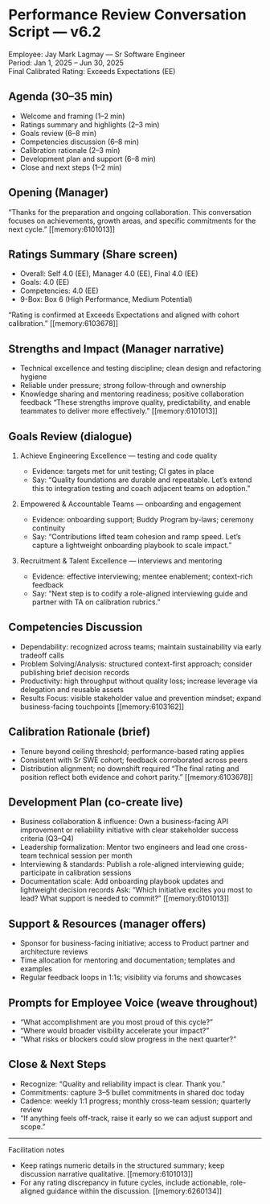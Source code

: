 # Performance Review Conversation Script — v6.2
Employee: Jay Mark Lagmay — Sr Software Engineer  
Period: Jan 1, 2025 – Jun 30, 2025  
Final Calibrated Rating: Exceeds Expectations (EE)

## Agenda (30–35 min)
- Welcome and framing (1–2 min)
- Ratings summary and highlights (2–3 min)
- Goals review (6–8 min)
- Competencies discussion (6–8 min)
- Calibration rationale (2–3 min)
- Development plan and support (6–8 min)
- Close and next steps (1–2 min)

## Opening (Manager)
“Thanks for the preparation and ongoing collaboration. This conversation focuses on achievements, growth areas, and specific commitments for the next cycle.” [[memory:6101013]]

## Ratings Summary (Share screen)
- Overall: Self 4.0 (EE), Manager 4.0 (EE), Final 4.0 (EE)
- Goals: 4.0 (EE)
- Competencies: 4.0 (EE)
- 9-Box: Box 6 (High Performance, Medium Potential)

“Rating is confirmed at Exceeds Expectations and aligned with cohort calibration.” [[memory:6103678]]

## Strengths and Impact (Manager narrative)
- Technical excellence and testing discipline; clean design and refactoring hygiene
- Reliable under pressure; strong follow-through and ownership
- Knowledge sharing and mentoring readiness; positive collaboration feedback
“These strengths improve quality, predictability, and enable teammates to deliver more effectively.” [[memory:6101013]]

## Goals Review (dialogue)
1) Achieve Engineering Excellence — testing and code quality
   - Evidence: targets met for unit testing; CI gates in place
   - Say: “Quality foundations are durable and repeatable. Let’s extend this to integration testing and coach adjacent teams on adoption.”

2) Empowered & Accountable Teams — onboarding and engagement
   - Evidence: onboarding support; Buddy Program by-laws; ceremony continuity
   - Say: “Contributions lifted team cohesion and ramp speed. Let’s capture a lightweight onboarding playbook to scale impact.”

3) Recruitment & Talent Excellence — interviews and mentoring
   - Evidence: effective interviewing; mentee enablement; context-rich feedback
   - Say: “Next step is to codify a role-aligned interviewing guide and partner with TA on calibration rubrics.”

## Competencies Discussion
- Dependability: recognized across teams; maintain sustainability via early tradeoff calls
- Problem Solving/Analysis: structured context-first approach; consider publishing brief decision records
- Productivity: high throughput without quality loss; increase leverage via delegation and reusable assets
- Results Focus: visible stakeholder value and prevention mindset; expand business-facing touchpoints [[memory:6103162]]

## Calibration Rationale (brief)
- Tenure beyond ceiling threshold; performance-based rating applies
- Consistent with Sr SWE cohort; feedback corroborated across peers
- Distribution alignment; no downshift required
“The final rating and position reflect both evidence and cohort parity.” [[memory:6103678]]

## Development Plan (co-create live)
- Business collaboration & influence: Own a business-facing API improvement or reliability initiative with clear stakeholder success criteria (Q3–Q4)
- Leadership formalization: Mentor two engineers and lead one cross-team technical session per month
- Interviewing & standards: Publish a role-aligned interviewing guide; participate in calibration sessions
- Documentation scale: Add onboarding playbook updates and lightweight decision records
Ask: “Which initiative excites you most to lead? What support is needed to commit?” [[memory:6101013]]

## Support & Resources (manager offers)
- Sponsor for business-facing initiative; access to Product partner and architecture reviews
- Time allocation for mentoring and documentation; templates and examples
- Regular feedback loops in 1:1s; visibility via forums and showcases

## Prompts for Employee Voice (weave throughout)
- “What accomplishment are you most proud of this cycle?”
- “Where would broader visibility accelerate your impact?”
- “What risks or blockers could slow progress in the next quarter?”

## Close & Next Steps
- Recognize: “Quality and reliability impact is clear. Thank you.”
- Commitments: capture 3–5 bullet commitments in shared doc today
- Cadence: weekly 1:1 progress; monthly cross-team session; quarterly review
- “If anything feels off-track, raise it early so we can adjust support and scope.”

---
Facilitation notes
- Keep ratings numeric details in the structured summary; keep discussion narrative qualitative. [[memory:6101013]]
- For any rating discrepancy in future cycles, include actionable, role-aligned guidance within the discussion. [[memory:6260134]]




